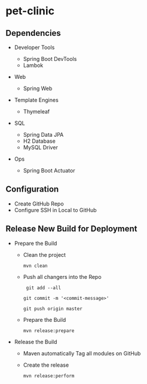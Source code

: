 # pet-clinic


## Dependencies
- Developer Tools
    - Spring Boot DevTools
    - Lambok
    
- Web
    - Spring Web
    
- Template Engines
    - Thymeleaf
    
- SQL
    - Spring Data JPA
    - H2 Database
    - MySQL Driver
    
- Ops
    - Spring Boot Actuator
    
    
## Configuration
-  Create GitHub Repo
- Configure SSH in Local to GitHub


## Release New Build for Deployment
- Prepare the Build
    - Clean the project
        
        `mvn clean`
    
    - Push all changers into the Repo
    
       ` git add --all`
       
       `git commit -m '<commit-message>'`
       
       `git push origin master`
    
    - Prepare the Build
    
        `mvn release:prepare`

- Release the  Build
    - Maven automatically Tag all modules on GitHub
    
    - Create the release
    
        `mvn release:perform`